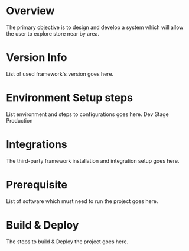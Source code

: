 #  Overview

The primary objective is to design and develop a system which will allow the user to explore store near by area.

# Version Info

List of used framework's version goes here.

# Environment Setup steps

List environment and steps to configurations goes here. 
Dev
Stage
Production

# Integrations

The third-party framework installation and integration setup goes here.

# Prerequisite

List of software which must need to run the project goes here.

# Build & Deploy

The steps to build & Deploy the project goes here.
